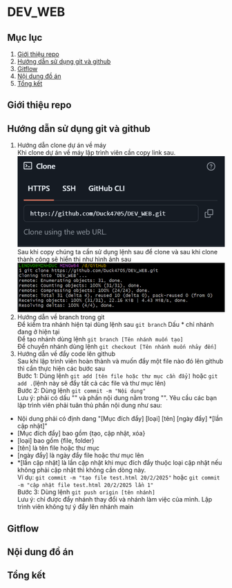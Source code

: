 # DEV_WEB

## Mục lục 
1. [Giới thiệu repo](#giới-thiệu-repo)
2. [Hướng dẫn sử dụng git và github](#hướng-dẫn-sử-dụng-git-và-github)
3. [Gitflow](#gitflow)
4. [Nội dung đồ án](#nội-dung-đồ-án)
5. [Tổng kết](#tổng-kết)

## Giới thiệu repo
## Hướng dẫn sử dụng git và github
1) Hướng dẫn clone dự án về máy  
Khi clone dự án về máy lập trình viên cần copy link sau.  
![Anh1](img/img_readme/anh1.png)  
Sau khi copy chúng ta cần sử dụng lệnh sau để clone và sau khi clone thành công sẽ hiển thị như hình ảnh sau  
![Anh2](img/img_readme/anh2.png)  
2) Hướng dẫn về branch trong git  
Để kiểm tra nhánh hiện tại dùng lệnh sau  `git branch`
Dấu * chỉ nhánh đang ở hiện tại  
Để tạo nhánh dùng lệnh `git branch [Tên nhánh muốn tạo]`  
Để chuyển nhánh dùng lệnh `git checkout [Tên nhánh muốn nhảy đến]`  
3) Hướng dẫn về đẩy code lên github  
Sau khi lập trình viên hoàn thành và muốn đẩy một file nào đó lên github thì cần thực hiện các bước sau  
Bước 1: Dùng lệnh `git add [tên file hoặc thư mục cần đẩy]` hoặc `git add .`(lệnh này sẽ đẩy tất cả các file và thư mục lên)  
Bước 2: Dùng lệnh `git commit -m "Nội dung"`  
Lưu ý: phải có dấu "" và phần nội dung nằm trong "". Yêu cầu các bạn lập trình viên phải tuân thủ phần nội dung như sau:  
- Nội dung phải có định dang "[Mục đích đẩy] [loại] [tên] [ngày đẩy] *[lần cập nhật]"  
- [Mục đích đẩy] bao gồm {tạo, cập nhật, xóa}  
- [loại] bao gồm {file, folder}  
- [tên] là tên file hoặc thư mục  
- [ngày đẩy] là ngày đẩy file hoặc thư mục lên  
- *[lần cập nhật] là lần cập nhật khi mục đích đẩy thuộc loại cập nhật nếu không phải cập nhật thì không cần dòng này.  
Ví dụ: `git commit -m "tạo file test.html 20/2/2025"` hoặc `git commit -m "cập nhật file test.html 20/2/2025 lần 1"`  
Bước 3: Dùng lệnh `git push origin [tên nhánh]`  
Lưu ý: chỉ được đẩy nhánh thay đổi và nhánh làm việc của mình. Lập trình viên không tự ý đẩy lên nhánh main  
## Gitflow
## Nội dung đồ án
## Tổng kết

